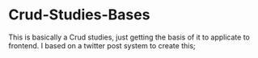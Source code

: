 # Crud-Studies-Bases

This is basically a Crud studies, just getting the basis of it to applicate to frontend.
I based on a twitter post system to create this;
